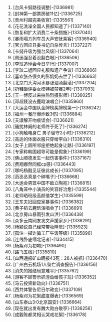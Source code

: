 
1. [台风卡努路径调整]-[1336981]
1. [封神第一部票房破11亿]-[1336725]
1. [贵州村超完美收官]-[1335561]
1. [花花洗澡全国人民都知道了]-[1337140]
1. [恢复和扩大消费二十条措施]-[1337040]
1. [暴雨塌方列车员大声安抚乘客]-[1336940]
1. [官方回应县委书记自杀传言]-[1337227]
1. [卡努升级为强台风级]-[1337064]
1. [周迅强忍着没翻白眼]-[1336506]
1. [李玟追悼会今日举行]-[1337007]
1. [李玟二姐回应礼服和遗产争议]-[1336806]
1. [喜欢张杰很久的彭奶奶去世了]-[1336663]
1. [北京门头沟河水暴涨汹涌翻滚]-[1337204]
1. [扔鞋砸评委女模特被禁赛2年]-[1337093]
1. [王一博反过来拍热烈摄影师]-[1336025]
1. [邓超叕没去鹿晗演唱会]-[1335960]
1. [大运会中国队金牌榜奖牌榜第一]-[1336242]
1. [福州一餐厅爆炸致3伤]-[1336884]
1. [夭璟解开吻痕误会]-[1336621]
1. [骚扰林阚的老师终于死了]-[1336274]
1. [小狗触电身亡 男子留守2小时]-[1336212]
1. [高适的体面衣服只穿给李白]-[1336310]
1. [女子上厕所邻座拒绝起身让路]-[1336197]
1. [专家称韩国超导可能是假象]-[1336199]
1. [佛山顺德发生一起伤害事件]-[1337167]
1. [费翔娜然同框cp感]-[1336443]
1. [哪吒杨戬见证彼此成长]-[1337095]
1. [范丞丞真是个碎嘴子]-[1336668]
1. [大运会男篮中国不敌立陶宛]-[1336815]
1. [八角笼中小演员的笑容好治愈]-[1335544]
1. [老师晒班级高颜值学生]-[1335599]
1. [王东夫妇回应家暴事件]-[1336382]
1. [黄子韬去鹿晗演唱会了]-[1336691]
1. [北京房山暴雨引发山洪]-[1336438]
1. [众多云南网友发文声援家乡]-[1336291]
1. [杨颖说自己经常带妆睡觉]-[1335923]
1. [孤注一掷诈骗工厂午饭等级]-[1335896]
1. [连线卧底缅北记者]-[1334415]
1. [杨紫邓为初吻]-[1336490]
1. [路飞五档]-[1335810]
1. [山西通报矿山瞒报43死：28人被抓]-[1336470]
1. [广州白云机场1人坠亡调查报告]-[1336156]
1. [消失的她结局意难平]-[1335762]
1. [游客不顾警示抓湟鱼给孩子玩]-[1336352]
1. [马云投资新动向]-[1336751]
1. [西共体警告尼日尔政变]-[1337109]
1. [杨紫邓为花絮甜度爆表]-[1336569]
1. [山东泰山3:0北京国安]-[1336664]
1. [现在就出发有魏大勋白敬亭]-[1336256]
1. [成毅陈都灵相认哭戏花絮]-[1336178]